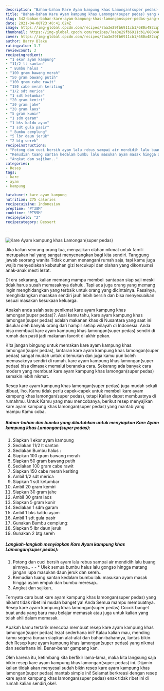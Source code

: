 ```yaml
---
description: "Bahan-bahan Kare Ayam kampung khas Lamongan(super pedas) yang enak Untuk Jualan"
title: "Bahan-bahan Kare Ayam kampung khas Lamongan(super pedas) yang enak Untuk Jualan"
slug: 542-bahan-bahan-kare-ayam-kampung-khas-lamongansuper-pedas-yang-enak-untuk-jualan
date: 2021-04-08T23:40:41.024Z
image: https://img-global.cpcdn.com/recipes/7aa3e29fb6911cb1/680x482cq70/kare-ayam-kampung-khas-lamongansuper-pedas-foto-resep-utama.jpg
thumbnail: https://img-global.cpcdn.com/recipes/7aa3e29fb6911cb1/680x482cq70/kare-ayam-kampung-khas-lamongansuper-pedas-foto-resep-utama.jpg
cover: https://img-global.cpcdn.com/recipes/7aa3e29fb6911cb1/680x482cq70/kare-ayam-kampung-khas-lamongansuper-pedas-foto-resep-utama.jpg
author: Barry Blake
ratingvalue: 3.7
reviewcount: 3
recipeingredient:
- "1 ekor ayam kampung"
- "11/2 lt santan"
- " Bumbu halus "
- "100 gram bawang merah"
- "50 gram bawang putih"
- "100 gram cabe rawit"
- "150 cabe merah keriting"
- "1/2 sdt merica"
- "1 sdt ketumbar"
- "20 gram kemiri"
- "30 gram jahe"
- "30 gram laos"
- "5 gram kunir"
- "1 sdm garam"
- "1 bks kaldu ayam"
- "1 sdt gula pasir"
- " Bumbu cemplung"
- "5 lbr daun jeruk"
- "2 btg sereh"
recipeinstructions:
- "Potong dan cuci bersih ayam lalu rebus sampai air mendidih lalu buang airnnya..  * Ulek semua bumbu halus lalu gongso hingga matang jangan lupa masukan daun jeruk dan sereh.."
- "Kemudian tuang santan kedalam bumbu lalu masukan ayam masak hingga ayam empuk dan bumbu meresap.."
- "Angkat dan sajikan.."
categories:
- Resep
tags:
- kare
- ayam
- kampung

katakunci: kare ayam kampung 
nutrition: 275 calories
recipecuisine: Indonesian
preptime: "PT38M"
cooktime: "PT55M"
recipeyield: "2"
recipecategory: Dessert

---
```



![Kare Ayam kampung khas Lamongan(super pedas)](https://img-global.cpcdn.com/recipes/7aa3e29fb6911cb1/680x482cq70/kare-ayam-kampung-khas-lamongansuper-pedas-foto-resep-utama.jpg)

Jika kalian seorang orang tua, menyajikan olahan nikmat untuk famili merupakan hal yang sangat menyenangkan bagi kita sendiri. Tanggung jawab seorang  wanita Tidak cuman menangani rumah saja, tapi kamu juga wajib menyediakan kebutuhan gizi tercukupi dan olahan yang dikonsumsi anak-anak mesti lezat.

Di era  sekarang, kalian memang mampu membeli santapan siap saji meski tidak harus susah memasaknya dahulu. Tapi ada juga orang yang memang ingin menghidangkan yang terbaik untuk orang yang dicintainya. Pasalnya, menghidangkan masakan sendiri jauh lebih bersih dan bisa menyesuaikan sesuai masakan kesukaan keluarga. 



Apakah anda salah satu penikmat kare ayam kampung khas lamongan(super pedas)?. Asal kamu tahu, kare ayam kampung khas lamongan(super pedas) adalah makanan khas di Nusantara yang saat ini disukai oleh banyak orang dari hampir setiap wilayah di Indonesia. Anda bisa membuat kare ayam kampung khas lamongan(super pedas) sendiri di rumah dan pasti jadi makanan favorit di akhir pekan.

Kita jangan bingung untuk memakan kare ayam kampung khas lamongan(super pedas), lantaran kare ayam kampung khas lamongan(super pedas) sangat mudah untuk ditemukan dan juga kamu pun boleh memasaknya sendiri di rumah. kare ayam kampung khas lamongan(super pedas) bisa dimasak memalui beraneka cara. Sekarang ada banyak cara modern yang membuat kare ayam kampung khas lamongan(super pedas) semakin lebih nikmat.

Resep kare ayam kampung khas lamongan(super pedas) juga mudah sekali dibuat, lho. Kamu tidak perlu capek-capek untuk membeli kare ayam kampung khas lamongan(super pedas), tetapi Kalian dapat membuatnya di rumahmu. Untuk Kamu yang mau mencobanya, berikut resep menyajikan kare ayam kampung khas lamongan(super pedas) yang mantab yang mampu Kamu coba.

<!--inarticleads1-->

##### Bahan-bahan dan bumbu yang dibutuhkan untuk menyiapkan Kare Ayam kampung khas Lamongan(super pedas):

1. Siapkan 1 ekor ayam kampung
1. Sediakan 11/2 lt santan
1. Sediakan  Bumbu halus :
1. Siapkan 100 gram bawang merah
1. Siapkan 50 gram bawang putih
1. Sediakan 100 gram cabe rawit
1. Siapkan 150 cabe merah keriting
1. Ambil 1/2 sdt merica
1. Siapkan 1 sdt ketumbar
1. Ambil 20 gram kemiri
1. Siapkan 30 gram jahe
1. Ambil 30 gram laos
1. Siapkan 5 gram kunir
1. Sediakan 1 sdm garam
1. Ambil 1 bks kaldu ayam
1. Ambil 1 sdt gula pasir
1. Gunakan  Bumbu cemplung:
1. Siapkan 5 lbr daun jeruk
1. Gunakan 2 btg sereh




<!--inarticleads2-->

##### Langkah-langkah menyiapkan Kare Ayam kampung khas Lamongan(super pedas):

1. Potong dan cuci bersih ayam lalu rebus sampai air mendidih lalu buang airnnya.. -  - * Ulek semua bumbu halus lalu gongso hingga matang jangan lupa masukan daun jeruk dan sereh..
1. Kemudian tuang santan kedalam bumbu lalu masukan ayam masak hingga ayam empuk dan bumbu meresap..
1. Angkat dan sajikan..




Ternyata cara buat kare ayam kampung khas lamongan(super pedas) yang nikamt tidak ribet ini mudah banget ya! Anda Semua mampu membuatnya. Resep kare ayam kampung khas lamongan(super pedas) Cocok banget buat anda yang baru mau belajar memasak atau juga untuk kalian yang telah ahli dalam memasak.

Apakah kamu tertarik mencoba membuat resep kare ayam kampung khas lamongan(super pedas) lezat sederhana ini? Kalau kalian mau, mending kamu segera buruan siapkan alat-alat dan bahan-bahannya, lantas bikin deh Resep kare ayam kampung khas lamongan(super pedas) yang nikmat dan sederhana ini. Benar-benar gampang kan. 

Oleh karena itu, ketimbang kita berfikir lama-lama, maka kita langsung saja bikin resep kare ayam kampung khas lamongan(super pedas) ini. Dijamin kalian tiidak akan menyesal sudah bikin resep kare ayam kampung khas lamongan(super pedas) mantab simple ini! Selamat berkreasi dengan resep kare ayam kampung khas lamongan(super pedas) enak tidak ribet ini di rumah kalian sendiri,oke!.

